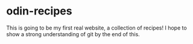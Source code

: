 # odin-recipes
This is going to be my first real website, a collection of recipes!
I hope to show a strong understanding of git by the end of this.
